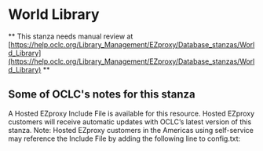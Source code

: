 # World Library
** This stanza needs manual review at [https://help.oclc.org/Library_Management/EZproxy/Database_stanzas/World_Library](https://help.oclc.org/Library_Management/EZproxy/Database_stanzas/World_Library) **

## Some of OCLC's notes for this stanza

A Hosted EZproxy Include File is available for this resource. Hosted EZproxy customers will receive automatic updates with OCLC&rsquo;s latest version of this stanza. Note: Hosted EZproxy customers in the Americas using self-service may reference the Include File by adding the following line to config.txt:

&nbsp;

&nbsp;

